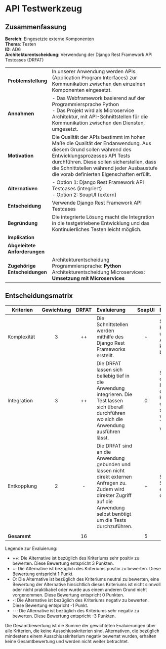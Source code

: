 # API Testwerkzeug
## Zusammenfassung
**Bereich**: Eingesetzte externe Komponenten <br>
**Thema**: Testen <br>
**ID**: AD6 <br>
**Architekturentscheidung**: Verwendung der Django Rest Framework API Testcases (DRFAT)

|                                    |                                                                                                                                                                                                                                                                                         |
|------------------------------------|-----------------------------------------------------------------------------------------------------------------------------------------------------------------------------------------------------------------------------------------------------------------------------------------|
| **Problemstellung**                | In unserer Anwendung werden APIs (Application Program Interfaces) zur Kommunikation zwischen den einzelnen Komponenten eingesetzt.                                                                                                                                                      |
| **Annahmen**                       | - Das Webframework basierend auf der Programmiersprache Python <br> - Das Projekt wird als Microservice Architektur, mit API-Schnittstellen für die Kommunikation zwischen den Diensten, umgesetzt.                                                                                     |
| **Motivation**                     | Die Qualität der APIs bestimmt im hohen Maße die Qualität der Endanwendung. Aus diesem Grund sollen während des Entwicklungsprozesses API Tests durchführen. Diese sollen sicherstellen, dass die Schnittstellen während jeder Ausbaustufe die vorab definierten Eigenschaften erfüllt. |
| **Alternativen**                   | - Option 1: Django Rest Framework API Testcases (integriert) </br> - Option 2: SoupUI (extern)                                                                                                                                                                                          |
| **Entscheidung**                   | Verwende Django Rest Framework API Testcases                                                                                                                                                                                                                                            |
| **Begründung**                     | Die integrierte Lösung macht die Integration in die testgetriebene Entwicklung und das Kontinuierliches Testen leicht möglich.                                                                                                                                                          |
| **Implikation**                    |                                                                                                                                                                                                                                                                                         |
| **Abgeleitete <br> Anforderungen** |                                                                                                                                                                                                                                                                                         |
| **Zugehörige <br> Entscheidungen** | Architekturentscheidung Programmiersprache: **Python** </br> Architekturentscheidung Microservices: **Umsetzung mit Microservices**                                                                                                                                                     |

## Entscheidungsmatrix
| Kriterien   | Gewichtung | DRFAT | Evaluierung                                                                                                                                                                      | SoapUI | Evaluierung                                                                                                                                                                                                                            |
|-------------|:----------:|:-----:|:---------------------------------------------------------------------------------------------------------------------------------------------------------------------------------|:------:|:---------------------------------------------------------------------------------------------------------------------------------------------------------------------------------------------------------------------------------------|
| Komplexität |     3      |  ++   | Die Schnittstellen werden mithilfe des Django Rest Frameworks erstellt.                                                                                                          |   +    | SoapUI bietet sehr viele Konfigurationsmöglichkeiten und ist UI-basiert. Allerdings skaliert es für komplexe Testszenarien besser.                                                                                                     |
| Integration |     3      |  ++   | Die DRFAT lassen sich beliebig tief in die Anwendung integrieren. Die Test lassen sich überall durchführen wo sich die Anwendung ausführen lässt.                                |   0    | SoapUI ist vollständig von der zu testenden Infrastruktur getrennt. Um die Tests ausführen zu können muss SoapUI auf dem Testgerät installiert sein und die Testfiles, welche die Tests und den Testablauf definieren, vorhanden sein. |
| Entkopplung |     2      |   -   | Die DRFAT sind an die Anwendung gebunden und lassen nicht direkt externen Anfragen zu. Zudem wird direkter Zugriff auf die Anwendung selbst benötigt um die Tests durchzuführen. |   +    | SoapUI kann Last- und Sicherheitstests von einer externen Quelle aus durchführen.                                                                                                                                                      |
|             |            |       |                                                                                                                                                                                  |        |                                                                                                                                                                                                                                        |
| **Gesammt** |            |  16   |                                                                                                                                                                                  |   5    |                                                                                                                                                                                                                                        |
Legende zur Evaluierung:
 - ++: Die Alternative ist bezüglich des Kriteriums sehr positiv zu bewerten. Diese Bewertung entspricht 3 Punkten.
 - +: Die Alternative ist bezüglich des Kriteriums positiv zu bewerten. Diese Bewertung entspricht 1 Punkt.
 - O: Die Alternative ist bezüglich des Kriteriums neutral zu bewerten, eine Bewertung der Alternative hinsichtlich dieses Kriteriums ist nicht sinnvoll oder nicht praktikabel oder wurde aus einem anderen Grund nicht vorgenommen. Diese Bewertung entspricht 0 Punkten.
 - \-: Die Alternative ist bezüglich des Kriteriums negativ zu bewerten. Diese Bewertung entspricht -1 Punkt.
 - \-\-: Die Alternative ist bezüglich des Kriteriums sehr negativ zu bewerten. Diese Bewertung entspricht -3 Punkten.

Die Gesamtbewertung ist die Summe der gewichteten Evaluierungen über alle Kriterien, die keine Ausschlusskriterien sind. Alternativen, die bezüglich mindestens einem Ausschlusskriterium negativ bewertet wurden, erhalten keine Gesamtbewertung und werden nicht weiter betrachtet.
